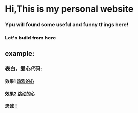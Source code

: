 # Hi,This is my personal website<br>
### Ypu will found some useful and funny things here!<br>
### Let's build from here<br>

## example:<br>
### 表白，爱心代码:<br>   
#### 效果1 [热烈的心](https://leiyufeidaniel.github.io/danceheart.html "热烈的心")<br>
#### 效果2 [跳动的心](https://leiyufeidaniel.github.io/danceheart.html "跳动的心")<br>

#### [忠诚！](https://leiyufeidaniel.github.io/PCP/index.html "忠诚")<br>
